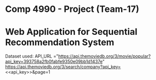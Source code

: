# Comp 4990 - Project (Team-17)
# Web Application for Sequential Recommendation System

Dataset used:
API_URL ="https://api.themoviedb.org/3/movie/popular?api_key=393758a2fb0fabfe9350e09bb1d1437e"
https://api.themoviedb.org/3/search/company?api_key=<<api_key>>&page=1
